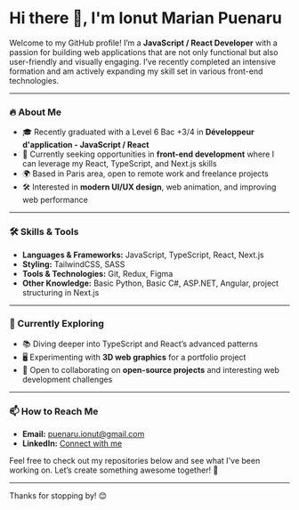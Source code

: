 # Hi there 👋, I'm Ionut Marian Puenaru

Welcome to my GitHub profile! I’m a **JavaScript / React Developer** with a passion for building web applications that are not only functional but also user-friendly and visually engaging. I’ve recently completed an intensive formation and am actively expanding my skill set in various front-end technologies. 

---

### 🔥 About Me
- 🎓 Recently graduated with a Level 6 Bac +3/4 in **Développeur d'application - JavaScript / React**
- 💼 Currently seeking opportunities in **front-end development** where I can leverage my React, TypeScript, and Next.js skills
- 🌍 Based in Paris area, open to remote work and freelance projects
- 🛠️ Interested in **modern UI/UX design**, web animation, and improving web performance

---

### 🛠️ Skills & Tools
- **Languages & Frameworks:** JavaScript, TypeScript, React, Next.js
- **Styling:** TailwindCSS, SASS
- **Tools & Technologies:** Git, Redux, Figma
- **Other Knowledge:** Basic Python, Basic C#, ASP.NET, Angular, project structuring in Next.js

---

### 🌱 Currently Exploring
- 📚 Diving deeper into TypeScript and React’s advanced patterns
- 🖥️ Experimenting with **3D web graphics** for a portfolio project
- 💬 Open to collaborating on **open-source projects** and interesting web development challenges

---

### 📫 How to Reach Me
- **Email:** puenaru.ionut@gmail.com
- **LinkedIn:** [Connect with me](https://www.linkedin.com/in/puenaru-ionut/)
  
Feel free to check out my repositories below and see what I've been working on. Let’s create something awesome together! 🚀

---

Thanks for stopping by! 😊


<!--
**PuenaruIonutMarian/puenaruionutmarian** is a ✨ _special_ ✨ repository because its `README.md` (this file) appears on your GitHub profile.

Here are some ideas to get you started:

- 🔭 I’m currently working on ...
- 🌱 I’m currently learning ...
- 👯 I’m looking to collaborate on ...
- 🤔 I’m looking for help with ...
- 💬 Ask me about ...
- 📫 How to reach me: ...
- 😄 Pronouns: ...
- ⚡ Fun fact: ...
-->
